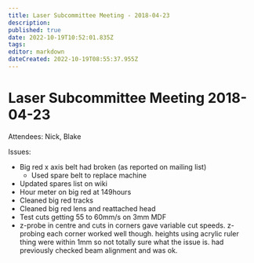 ```yaml
---
title: Laser Subcommittee Meeting - 2018-04-23
description: 
published: true
date: 2022-10-19T10:52:01.835Z
tags: 
editor: markdown
dateCreated: 2022-10-19T08:55:37.955Z
---
```


# Laser Subcommittee Meeting 2018-04-23

Attendees: Nick, Blake

Issues:

-   Big red x axis belt had broken (as reported on mailing list)
    -   Used spare belt to replace machine
-   Updated spares list on wiki
-   Hour meter on big red at 149hours
-   Cleaned big red tracks
-   Cleaned big red lens and reattached head
-   Test cuts getting 55 to 60mm/s on 3mm MDF
-   z-probe in centre and cuts in corners gave variable cut speeds. z-probing each corner worked well though. heights using acrylic ruler thing were within 1mm so not totally sure what the issue is. had previously checked beam alignment and was ok.
